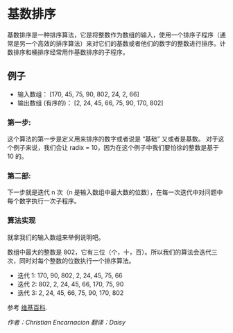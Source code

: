 # 基数排序

基数排序是一种排序算法，它是将整数作为数组的输入，使用一个排序子程序（通常是另一个高效的排序算法）来对它们的基数或者他们的数字的整数进行排序。计数排序和桶排序经常用作基数排序的子程序。

## 例子

* 输入数组： [170, 45, 75, 90, 802, 24, 2, 66]
* 输出数组 (有序的)：  [2, 24, 45, 66, 75, 90, 170, 802]

### 第一步:

这个算法的第一步是定义用来排序的数字或者说是 “基础” 又或者是基数。
对于这个例子来说，我们会让 radix = 10，因为在这个例子中我们要怕徐的整数是基于 10 的。

### 第二部:

下一步就是迭代 n 次（n 是输入数组中最大数的位数），在每一次迭代中对问题中每个数字执行一次子程序。

### 算法实现

就拿我们的输入数组来举例说明吧。

数组中最大的整数是 802，它有三位（个，十，百）。所以我们的算法会迭代三次，同时对每个整数的位数执行一个排序算法。

* 迭代 1:  170, 90, 802, 2, 24, 45, 75, 66
* 迭代 2:  802, 2, 24, 45, 66, 170, 75, 90
* 迭代 3:  2, 24, 45, 66, 75, 90, 170, 802



参考 [维基百科](https://en.wikipedia.org/wiki/Radix_Sort).

*作者：Christian Encarnacion 翻译：Daisy*


